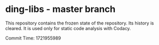 # ding-libs - master branch

This repository contains the frozen state of the repository.
Its history is cleared. It is used only for static code
analysis with Codacy.

Commit Time: 1721955989